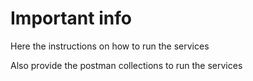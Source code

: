 # Important info

Here the instructions on how to run the services

Also provide the postman collections to run the services
